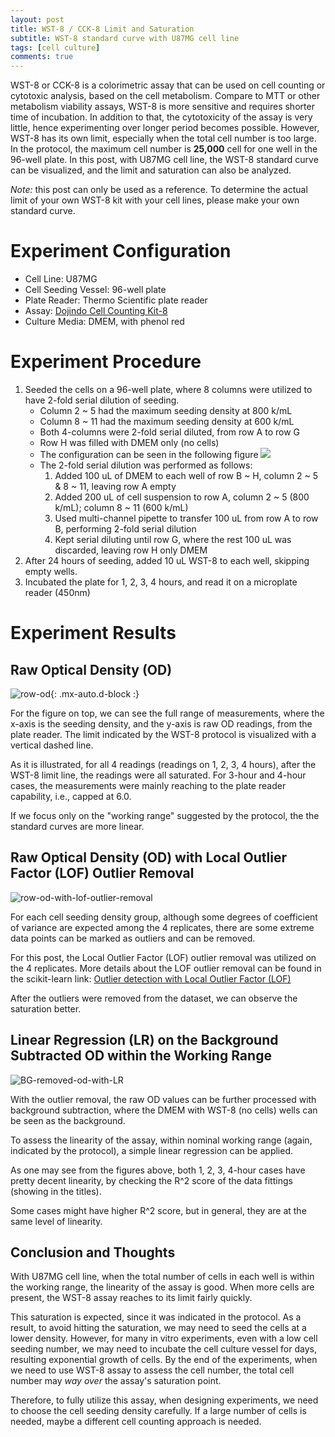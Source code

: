 ```yaml
---
layout: post
title: WST-8 / CCK-8 Limit and Saturation
subtitle: WST-8 standard curve with U87MG cell line
tags: [cell culture]
comments: true
---
```


WST-8 or CCK-8 is a colorimetric assay that can be used on cell counting or cytotoxic analysis, based on the cell metabolism.
Compare to MTT or other metabolism viability assays, WST-8 is more sensitive and requires shorter time of incubation. 
In addition to that, the cytotoxicity of the assay is very little, hence experimenting over longer period becomes possible.
However, WST-8 has its own limit, especially when the total cell number is too large.
In the protocol, the maximum cell number is **25,000** cell for one well in the 96-well plate.
In this post, with U87MG cell line, the WST-8 standard curve can be visualized, and the limit and saturation can also be analyzed.

*Note:* this post can only be used as a reference. 
To determine the actual limit of your own WST-8 kit with your cell lines, please make your own standard curve.

# Experiment Configuration

- Cell Line: U87MG
- Cell Seeding Vessel: 96-well plate
- Plate Reader: Thermo Scientific plate reader
- Assay: [Dojindo Cell Counting Kit-8](https://www.dojindo.com/products/CK04/)
- Culture Media: DMEM, with phenol red

# Experiment Procedure

1. Seeded the cells on a 96-well plate, where 8 columns were utilized to have 2-fold serial dilution of seeding.
    - Column 2 ~ 5 had the maximum seeding density at 800 k/mL
    - Column 8 ~ 11 had the maximum seeding density at 600 k/mL
    - Both 4-columns were 2-fold serial diluted, from row A to row G
    - Row H was filled with DMEM only (no cells) 
    - The configuration can be seen in the following figure 
    ![](/assets/img/20230805-wst8-limit-and-saturation/seeding_configuration_96well_plate.png)
    - The 2-fold serial dilution was performed as follows:
        1. Added 100 uL of DMEM to each well of row B ~ H, column 2 ~ 5 & 8 ~ 11, leaving row A empty
        2. Added 200 uL of cell suspension to row A, column 2 ~ 5 (800 k/mL); column 8 ~ 11 (600 k/mL)
        3. Used multi-channel pipette to transfer 100 uL from row A to row B, performing 2-fold serial dilution
        4. Kept serial diluting until row G, where the rest 100 uL was discarded, leaving row H only DMEM
2. After 24 hours of seeding, added 10 uL WST-8 to each well, skipping empty wells.
3. Incubated the plate for 1, 2, 3, 4 hours, and read it on a microplate reader (450nm)

# Experiment Results

## Raw Optical Density (OD)

![row-od](/assets/img/20230805-wst8-limit-and-saturation/raw_od.png){: .mx-auto.d-block :}

For the figure on top, we can see the full range of measurements, where the x-axis is the seeding density, and the y-axis is raw OD readings, from the plate reader.
The limit indicated by the WST-8 protocol is visualized with a vertical dashed line.

As it is illustrated, for all 4 readings (readings on 1, 2, 3, 4 hours), after the WST-8 limit line, the readings were all saturated.
For 3-hour and 4-hour cases, the measurements were mainly reaching to the plate reader capability, i.e., capped at 6.0.

If we focus only on the "working range" suggested by the protocol, the the standard curves are more linear. 

## Raw Optical Density (OD) with Local Outlier Factor (LOF) Outlier Removal

![row-od-with-lof-outlier-removal](/assets/img/20230805-wst8-limit-and-saturation/raw_od_w_lof_outlier_removal.png)

For each cell seeding density group, although some degrees of coefficient of variance are expected among the 4 replicates, there are some extreme data points can be marked as outliers and can be removed.

For this post, the Local Outlier Factor (LOF) outlier removal was utilized on the 4 replicates. 
More details about the LOF outlier removal can be found in the scikit-learn link: [Outlier detection with Local Outlier Factor (LOF)](https://scikit-learn.org/stable/auto_examples/neighbors/plot_lof_outlier_detection.html)

After the outliers were removed from the dataset, we can observe the saturation better.

## Linear Regression (LR) on the Background Subtracted OD within the Working Range

![BG-removed-od-with-LR](/assets/img/20230805-wst8-limit-and-saturation/BG_removed_od_w_lr.png)

With the outlier removal, the raw OD values can be further processed with background subtraction, where the DMEM with WST-8 (no cells) wells can be seen as the background.

To assess the linearity of the assay, within nominal working range (again, indicated by the protocol), a simple linear regression can be applied.

As one may see from the figures above, both 1, 2, 3, 4-hour cases have pretty decent linearity, by checking the R^2 score of the data fittings (showing in the titles).

Some cases might have higher R^2 score, but in general, they are at the same level of linearity.

## Conclusion and Thoughts

With U87MG cell line, when the total number of cells in each well is within the working range, the linearity of the assay is good.
When more cells are present, the WST-8 assay reaches to its limit fairly quickly.

This saturation is expected, since it was indicated in the protocol.
As a result, to avoid hitting the saturation, we may need to seed the cells at a lower density.
However, for many in vitro experiments, even with a low cell seeding number, we may need to incubate the cell culture vessel for days, resulting exponential growth of cells.
By the end of the experiments, when we need to use WST-8 assay to assess the cell number, the total cell number may *way over* the assay's saturation point.

Therefore, to fully utilize this assay, when designing experiments, we need to choose the cell seeding density carefully.
If a large number of cells is needed, maybe a different cell counting approach is needed.
